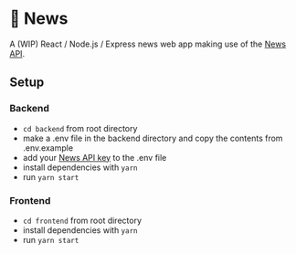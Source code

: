 # 📰 News

A (WIP) React / Node.js / Express news web app making use of the [News API](https://newsapi.org/).

## Setup

### Backend

- `cd backend` from root directory
- make a .env file in the backend directory and copy the contents from .env.example
- add your [News API key](https://newsapi.org/) to the .env file
- install dependencies with `yarn`
- run `yarn start`

### Frontend

- `cd frontend` from root directory
- install dependencies with `yarn`
- run `yarn start`
